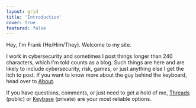 ```yaml
---
layout: grid
title: 'Introduction'
cover: true
featured: false
---
```


Hey, I'm Frank (He/Him/They). Welcome to my site. 

I work in cybersecurity and sometimes I post things longer than 240 characters, which I'm told counts as a blog. 
 Such things are here and are likely to include cybersecurity, risk, games, or just anything else I get the itch to post. 
 If you want to know more about the guy behind the keyboard, head over to [About](/about/).  

If you have questions, comments, or just need to get a hold of me, [Threads](https://www.threads.net/@beermetalpc) (public) or [Keybase](https://keybase.io/beermetalpc) (private) are your most reliable options. 
